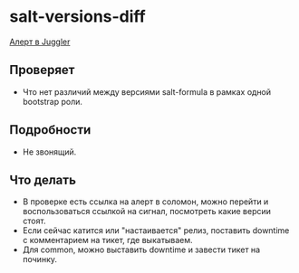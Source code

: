 # salt-versions-diff
[Алерт в Juggler](https://juggler.yandex-team.ru/aggregate_checks/?project=&query=service%3Dsalt-versions-diff)

## Проверяет
* Что нет различий между версиями salt-formula в рамках одной bootstrap роли.

## Подробности
* Не звонящий.

## Что делать
* В проверке есть ссылка на алерт в соломон, можно перейти и воспользоваться ссылкой на сигнал, посмотреть какие версии стоят.
* Если сейчас катится или "настаивается" релиз, поставить downtime с комментарием на тикет, где выкатываем.
* Для common, можно выставить downtime и завести тикет на починку.
